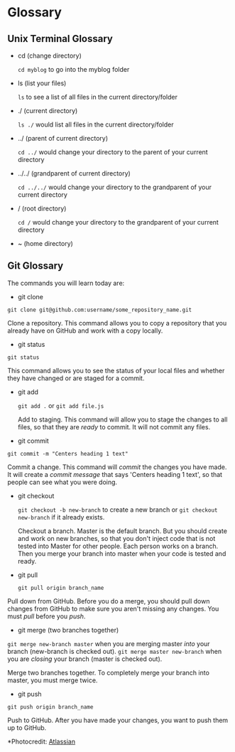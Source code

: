# Glossary

## Unix Terminal Glossary

- cd (change directory)

  `cd myblog` to go into the myblog folder

- ls (list your files)

  `ls` to see a list of all files in the current directory/folder

- ./ (current directory)

  `ls ./` would list all files in the current directory/folder

- ../ (parent of current directory)

  `cd ../` would change your directory to the parent of your current directory

- ../../ (grandparent of current directory)

  `cd ../../` would change your directory to the grandparent of your current directory

- / (root directory)

  `cd /` would change your directory to the grandparent of your current directory

- ~ (home directory)


## Git Glossary

The commands you will learn today are:


 - git clone

  `git clone git@github.com:username/some_repository_name.git`

  Clone a repository.  This command allows you to copy a repository that you already have on GitHub and work with a copy locally.


 - git status

  `git status`

  This command allows you to see the status of your local files and whether they have changed or are staged for a commit.


 - git add

   `git add .` or `git add file.js`

   Add to staging.  This command will allow you to stage the changes to all files, so that they are _ready_ to commit.  It will not commit any files.


 - git commit

  `git commit -m "Centers heading 1 text"`

  Commit a change.  This command will _commit_ the changes you have made.  It will create a _commit message_ that says 'Centers heading 1 text', so that people can see what you were doing.  


 - git checkout

   `git checkout -b new-branch` to create a new branch or `git checkout new-branch` if it already exists.

   Checkout a branch.  Master is the default branch.  But you should create and work on new branches, so that you don't inject code that is not tested into Master for other people.  Each person works on a branch.  Then you merge your branch into master when your code is tested and ready.


 - git pull

   `git pull origin branch_name`

  Pull down from GitHub.  Before you do a merge, you should pull down changes from GitHub to make sure you aren't missing any changes.  You must _pull_ before you _push_.


 - git merge (two branches together)

  `git merge new-branch master` when you are merging master _into_ your branch (new-branch is checked out).
  `git merge master new-branch` when you are _closing_ your branch (master is checked out).

  Merge two branches together. To completely merge your branch into master, you must merge twice.


 - git push

  `git push origin branch_name`

  Push to GitHub.  After you have made your changes, you want to push them up to GitHub.


*Photocredit: [Atlassian](https://www.atlassian.com/git/tutorials/comparing-workflows)

